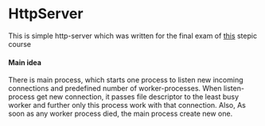 # HttpServer
<p>
  This is simple http-server which was written for the final exam of
  <a href="https://stepic.org/course/149">this</a> 
  stepic course 
</p>
<h4>Main idea</h4>
<p>
  There is main process, which starts one process to listen new incoming connections and predefined number of 
  worker-processes. When listen-process get new connection, it passes file descriptor to the least busy worker and further 
  only this process work with that connection. Also, As soon as any worker process died, the main process create new one.  
</p>
